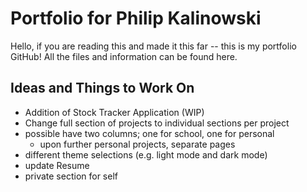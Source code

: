 # Portfolio for Philip Kalinowski
Hello, if you are reading this and made it this far -- this is my portfolio GitHub! All the files and information can be found here.

## Ideas and Things to Work On
- Addition of Stock Tracker Application (WIP)
- Change full section of projects to individual sections per project
- possible have two columns; one for school, one for personal
    - upon further personal projects, separate pages
- different theme selections (e.g. light mode and dark mode)
- update Resume
- private section for self